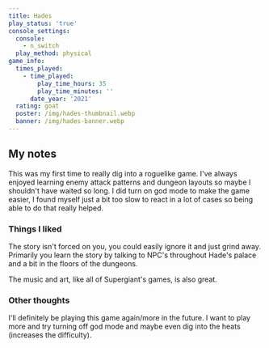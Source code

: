 ```yaml
---
title: Hades
play_status: 'true'
console_settings:
  console:
    - n_switch
  play_method: physical
game_info:
  times_played:
    - time_played:
        play_time_hours: 35
        play_time_minutes: ''
      date_year: '2021'
  rating: goat
  poster: /img/hades-thumbnail.webp
  banner: /img/hades-banner.webp
---
```


## My notes

This was my first time to really dig into a roguelike game. I've always enjoyed learning enemy attack patterns and dungeon layouts so maybe I shouldn't have waited so long. I did turn on god mode to make the game easier, I found myself just a bit too slow to react in a lot of cases so being able to do that really helped.

### Things I liked

The story isn't forced on you, you could easily ignore it and just grind away. Primarily you learn the story by talking to NPC's throughout Hade's palace and a bit in the floors of the dungeons.

The music and art, like all of Supergiant's games, is also great.

### Other thoughts

I'll definitely be playing this game again/more in the future. I want to play more and try turning off god mode and maybe even dig into the heats (increases the difficulty).
